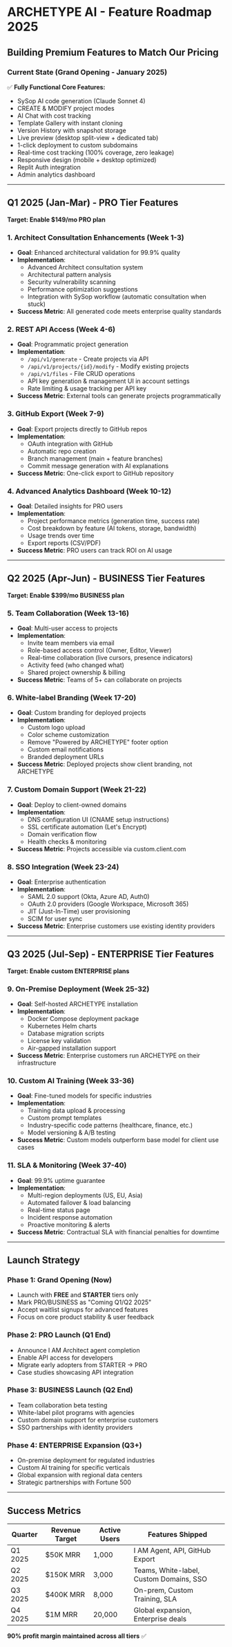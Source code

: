 # ARCHETYPE AI - Feature Roadmap 2025
## Building Premium Features to Match Our Pricing

### **Current State (Grand Opening - January 2025)**
✅ **Fully Functional Core Features:**
- SySop AI code generation (Claude Sonnet 4)
- CREATE & MODIFY project modes
- AI Chat with cost tracking
- Template Gallery with instant cloning
- Version History with snapshot storage
- Live preview (desktop split-view + dedicated tab)
- 1-click deployment to custom subdomains
- Real-time cost tracking (100% coverage, zero leakage)
- Responsive design (mobile + desktop optimized)
- Replit Auth integration
- Admin analytics dashboard

---

## **Q1 2025 (Jan-Mar) - PRO Tier Features**
**Target: Enable $149/mo PRO plan**

### **1. Architect Consultation Enhancements** (Week 1-3)
- **Goal**: Enhanced architectural validation for 99.9% quality
- **Implementation**:
  - Advanced Architect consultation system
  - Architectural pattern analysis
  - Security vulnerability scanning
  - Performance optimization suggestions
  - Integration with SySop workflow (automatic consultation when stuck)
- **Success Metric**: All generated code meets enterprise quality standards

### **2. REST API Access** (Week 4-6)
- **Goal**: Programmatic project generation
- **Implementation**:
  - `/api/v1/generate` - Create projects via API
  - `/api/v1/projects/{id}/modify` - Modify existing projects
  - `/api/v1/files` - File CRUD operations
  - API key generation & management UI in account settings
  - Rate limiting & usage tracking per API key
- **Success Metric**: External tools can generate projects programmatically

### **3. GitHub Export** (Week 7-9)
- **Goal**: Export projects directly to GitHub repos
- **Implementation**:
  - OAuth integration with GitHub
  - Automatic repo creation
  - Branch management (main + feature branches)
  - Commit message generation with AI explanations
- **Success Metric**: One-click export to GitHub repository

### **4. Advanced Analytics Dashboard** (Week 10-12)
- **Goal**: Detailed insights for PRO users
- **Implementation**:
  - Project performance metrics (generation time, success rate)
  - Cost breakdown by feature (AI tokens, storage, bandwidth)
  - Usage trends over time
  - Export reports (CSV/PDF)
- **Success Metric**: PRO users can track ROI on AI usage

---

## **Q2 2025 (Apr-Jun) - BUSINESS Tier Features**
**Target: Enable $399/mo BUSINESS plan**

### **5. Team Collaboration** (Week 13-16)
- **Goal**: Multi-user access to projects
- **Implementation**:
  - Invite team members via email
  - Role-based access control (Owner, Editor, Viewer)
  - Real-time collaboration (live cursors, presence indicators)
  - Activity feed (who changed what)
  - Shared project ownership & billing
- **Success Metric**: Teams of 5+ can collaborate on projects

### **6. White-label Branding** (Week 17-20)
- **Goal**: Custom branding for deployed projects
- **Implementation**:
  - Custom logo upload
  - Color scheme customization
  - Remove "Powered by ARCHETYPE" footer option
  - Custom email notifications
  - Branded deployment URLs
- **Success Metric**: Deployed projects show client branding, not ARCHETYPE

### **7. Custom Domain Support** (Week 21-22)
- **Goal**: Deploy to client-owned domains
- **Implementation**:
  - DNS configuration UI (CNAME setup instructions)
  - SSL certificate automation (Let's Encrypt)
  - Domain verification flow
  - Health checks & monitoring
- **Success Metric**: Projects accessible via custom.client.com

### **8. SSO Integration** (Week 23-24)
- **Goal**: Enterprise authentication
- **Implementation**:
  - SAML 2.0 support (Okta, Azure AD, Auth0)
  - OAuth 2.0 providers (Google Workspace, Microsoft 365)
  - JIT (Just-In-Time) user provisioning
  - SCIM for user sync
- **Success Metric**: Enterprise customers use existing identity providers

---

## **Q3 2025 (Jul-Sep) - ENTERPRISE Tier Features**
**Target: Enable custom ENTERPRISE plans**

### **9. On-Premise Deployment** (Week 25-32)
- **Goal**: Self-hosted ARCHETYPE installation
- **Implementation**:
  - Docker Compose deployment package
  - Kubernetes Helm charts
  - Database migration scripts
  - License key validation
  - Air-gapped installation support
- **Success Metric**: Enterprise customers run ARCHETYPE on their infrastructure

### **10. Custom AI Training** (Week 33-36)
- **Goal**: Fine-tuned models for specific industries
- **Implementation**:
  - Training data upload & processing
  - Custom prompt templates
  - Industry-specific code patterns (healthcare, finance, etc.)
  - Model versioning & A/B testing
- **Success Metric**: Custom models outperform base model for client use cases

### **11. SLA & Monitoring** (Week 37-40)
- **Goal**: 99.9% uptime guarantee
- **Implementation**:
  - Multi-region deployments (US, EU, Asia)
  - Automated failover & load balancing
  - Real-time status page
  - Incident response automation
  - Proactive monitoring & alerts
- **Success Metric**: Contractual SLA with financial penalties for downtime

---

## **Launch Strategy**

### **Phase 1: Grand Opening (Now)**
- Launch with **FREE** and **STARTER** tiers only
- Mark PRO/BUSINESS as "Coming Q1/Q2 2025"
- Accept waitlist signups for advanced features
- Focus on core product stability & user feedback

### **Phase 2: PRO Launch (Q1 End)**
- Announce I AM Architect agent completion
- Enable API access for developers
- Migrate early adopters from STARTER → PRO
- Case studies showcasing API integration

### **Phase 3: BUSINESS Launch (Q2 End)**
- Team collaboration beta testing
- White-label pilot programs with agencies
- Custom domain support for enterprise customers
- SSO partnerships with identity providers

### **Phase 4: ENTERPRISE Expansion (Q3+)**
- On-premise deployment for regulated industries
- Custom AI training for specific verticals
- Global expansion with regional data centers
- Strategic partnerships with Fortune 500

---

## **Success Metrics**

| Quarter | Revenue Target | Active Users | Features Shipped |
|---------|---------------|--------------|------------------|
| Q1 2025 | $50K MRR | 1,000 | I AM Agent, API, GitHub Export |
| Q2 2025 | $150K MRR | 3,000 | Teams, White-label, Custom Domains, SSO |
| Q3 2025 | $400K MRR | 8,000 | On-prem, Custom Training, SLA |
| Q4 2025 | $1M MRR | 20,000 | Global expansion, Enterprise deals |

**90% profit margin maintained across all tiers** ✅
